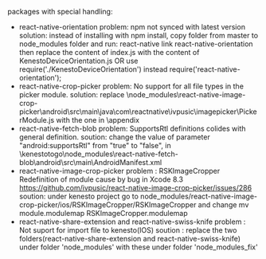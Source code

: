 packages with special handling: 

* react-native-orientation
    problem: npm not synced with latest version 
    solution: instead of installing with npm install, copy folder from master to node_modules folder 
    and run: react-native link react-native-orientation
    then replace the content of index.js with the content of KenestoDeviceOrientation.js OR use require('./KenestoDeviceOrientation') instead require('react-native-orientation');
* react-native-crop-picker 
    problem: No support for all file types in the picker module. 
    solution: replace \node_modules\react-native-image-crop-picker\android\src\main\java\com\reactnative\ivpusic\imagepicker\PickerModule.js 
    with the one in \appendix
* react-native-fetch-blob
    problem: SupportsRtl definitions colides with general definition.
    soution: change the value of parameter "android:supportsRtl" from "true" to "false", 
             in \kenestotogo\node_modules\react-native-fetch-blob\android\src\main\AndroidManifest.xml  
*   react-native-image-crop-picker
    problem : RSKImageCropper Redefinition of module cause by bug in Xcode 8.3 https://github.com/ivpusic/react-native-image-crop-picker/issues/286
    soution: under kenesto project go to
            node_modules/react-native-image-crop-picker/ios/RSKImageCropper/RSKImageCropper
            and change mv module.modulemap RSKImageCropper.modulemap
* react-native-share-extension and react-native-swiss-knife
    problem : Not suport for import file to kenesto(IOS)
    soution : replace the two folders(react-native-share-extension and react-native-swiss-knife) under folder 'node_modules' with these under folder 'node_modules_fix'
